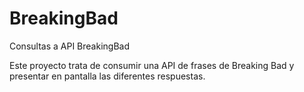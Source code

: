 # BreakingBad
Consultas a API BreakingBad

Este proyecto trata de consumir una API de frases de Breaking Bad y presentar en pantalla las diferentes respuestas.
